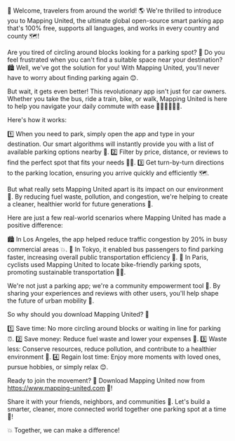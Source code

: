🚀 Welcome, travelers from around the world! 🌎 We're thrilled to introduce you to Mapping United, the ultimate global open-source smart parking app that's 100% free, supports all languages, and works in every country and county 🗺️!

Are you tired of circling around blocks looking for a parking spot? 🚗 Do you feel frustrated when you can't find a suitable space near your destination? 🏙️ Well, we've got the solution for you! With Mapping United, you'll never have to worry about finding parking again 😊.

But wait, it gets even better! This revolutionary app isn't just for car owners. Whether you take the bus, ride a train, bike, or walk, Mapping United is here to help you navigate your daily commute with ease 🚌🚂🚴‍♀️🏃‍♂️.

Here's how it works:

1️⃣ When you need to park, simply open the app and type in your destination. Our smart algorithms will instantly provide you with a list of available parking options nearby 📍.
2️⃣ Filter by price, distance, or reviews to find the perfect spot that fits your needs 💸🚗.
3️⃣ Get turn-by-turn directions to the parking location, ensuring you arrive quickly and efficiently 🗺️.

But what really sets Mapping United apart is its impact on our environment 🌳. By reducing fuel waste, pollution, and congestion, we're helping to create a cleaner, healthier world for future generations 🌟.

Here are just a few real-world scenarios where Mapping United has made a positive difference:

🏙️ In Los Angeles, the app helped reduce traffic congestion by 20% in busy commercial areas 💥.
🚌 In Tokyo, it enabled bus passengers to find parking faster, increasing overall public transportation efficiency 🚌.
🚂 In Paris, cyclists used Mapping United to locate bike-friendly parking spots, promoting sustainable transportation 🚴‍♂️.

We're not just a parking app; we're a community empowerment tool 💪. By sharing your experiences and reviews with other users, you'll help shape the future of urban mobility 👥.

So why should you download Mapping United? 🤔

1️⃣ Save time: No more circling around blocks or waiting in line for parking ⏰.
2️⃣ Save money: Reduce fuel waste and lower your expenses 💸.
3️⃣ Waste less: Conserve resources, reduce pollution, and contribute to a healthier environment 🌳.
4️⃣ Regain lost time: Enjoy more moments with loved ones, pursue hobbies, or simply relax 😊.

Ready to join the movement? 🚀 Download Mapping United now from https://www.mapping-united.com 📲!

Share it with your friends, neighbors, and communities 👫. Let's build a smarter, cleaner, more connected world together one parking spot at a time 💪!

💥 Together, we can make a difference!